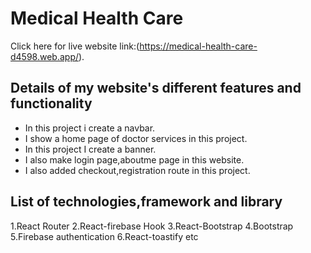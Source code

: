 # Medical Health Care

Click here for live website link:(https://medical-health-care-d4598.web.app/).

## Details of my website's different features and functionality

* In this project i create a navbar.
* I show a home page of doctor services in this project.
* In this project I create a banner.
* I also make login page,aboutme page in this website.
* I also added checkout,registration route in this project.


## List of technologies,framework and library
1.React Router 2.React-firebase Hook 3.React-Bootstrap 4.Bootstrap 5.Firebase authentication 6.React-toastify etc



